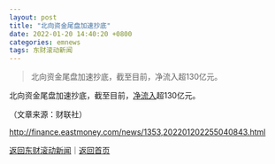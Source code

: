 ```yaml
---
layout: post
title: "北向资金尾盘加速抄底"
date: 2022-01-20 14:40:20 +0800
categories: emnews
tags: 东财滚动新闻
---
```

> 北向资金尾盘加速抄底，截至目前，净流入超130亿元。

<p>北向资金尾盘加速抄底，截至目前，<span id="Info.313"><a href="http://data.eastmoney.com/zjlx/" class="infokey">净流入</a></span>超130亿元。</p><p class="em_media">（文章来源：财联社）</p>

<http://finance.eastmoney.com/news/1353,202201202255040843.html>

[返回东财滚动新闻](//finews.withounder.com/emnews/)｜[返回首页](//finews.withounder.com/)